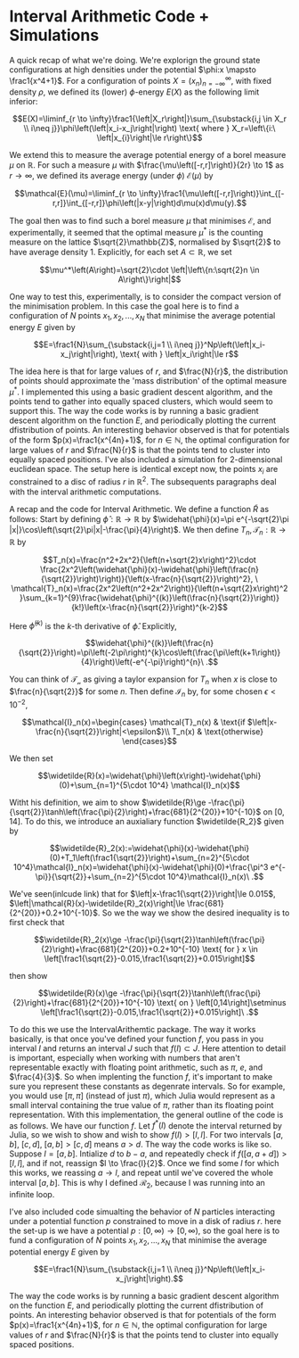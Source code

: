 # Interval Arithmetic Code + Simulations

A quick recap of what we're doing. We're explorign the ground state configurations at high densities under the potential $\phi:x \mapsto \frac1{x^4+1}$. For a configuration of points $X=\left(x_n\right)_{n=-\infty}^\infty$, with fixed density $\rho$, we defined its (lower) $\phi$-energy $E(X)$ as the following limit inferior:  
```math
E(X)=\liminf_{r \to \infty}\frac1{\left|X_r\right|}\sum_{\substack{i,j \in X_r \\ i\neq j}}\phi\left(\left|x_i-x_j\right|\right) \text{ where } X_r=\left\{i:\ \left|x_{i}\right|\le r\right\}
```
We extend this to measure the average potential energy of a borel measure $\mu$ on $\mathbb{R}$. For such a measure $\mu$ with $\frac{\mu\left([-r,r]\right)}{2r} \to 1$ as $r \to \infty$, we defined its average energy (under $\phi$) $\mathcal{E}(\mu)$ by 
```math
\mathcal{E}(\mu)=\liminf_{r \to \infty}\frac1{\mu\left([-r,r]\right)}\int_{[-r,r]}\int_{[-r,r]}\phi\left(|x-y|\right)d\mu(x)d\mu(y).
```
The goal then was to find such a borel measure $\mu$ that minimises $\mathcal{E}$, and experimentally, it seemed that the optimal measure $\mu^*$ is the counting measure on the lattice $\sqrt{2}\mathbb{Z}$, normalised by $\sqrt{2}$ to have average density $1$. Explicitly, for each set $A \subset \mathbb{R}$, we set 
```math
\mu^*\left(A\right)=\sqrt{2}\cdot \left|\left\{n:\sqrt{2}n \in A\right\}\right|
```
One way to test this, experimentally, is to consider the compact version of the minimisation problem. In this case the goal here is to find a configuration of $N$ points $x_1,x_2, . . . , x_N$ that minimise the average potential energy $E$ given by 
```math
E=\frac1{N}\sum_{\substack{i,j=1 \\ i\neq j}}^Np\left(\left|x_i-x_j\right|\right), \text{ with } \left|x_i\right|\le r
```
The idea here is that for large values of $r$, and $\frac{N}{r}$, the distribution of points should approximate the 'mass distribution' of the optimal measure $\mu^*$. I implemented this using a basic gradient descent algorithm, and the points tend to gather into equally spaced clusters, which would seem to support this. The way the code works is by running a basic gradient descent algorithm on the function $E$, and periodically plotting the current dfistribution of points. An interesting behavior observed is that for potentials of the form $p(x)=\frac1{x^{4n}+1}$, for $n \in \mathbb{N}$, the optimal configuration for large values of $r$ and $\frac{N}{r}$ is that the points tend to cluster into equally spaced positions. I've also included a simulation for $2$-dimensional euclidean space. The setup here is identical except now, the points $x_i$ are constrained to a disc of radius $r$ in $\mathbb{R}^2$.
The subsequents paragraphs deal with the interval arithmetic computations.




A recap and the code for Interval Arithmetic.
We define a function $\widetilde{R}$ as follows: Start by defining $\widehat{\phi}:\mathbb{R} \to \mathbb{R}$ by $\widehat{\phi}(x)=\pi e^{-\sqrt{2}\pi |x|}\cos\left(\sqrt{2}\pi|x|-\frac{\pi}{4}\right)$. We then define $T_n,\mathcal{T}_n:\mathbb{R} \to \mathbb{R}$ by
```math
T_n(x)=\frac{n^2+2x^2}{\left(n+\sqrt{2}x\right)^2}\cdot \frac{2x^2\left(\widehat{\phi}(x)-\widehat{\phi}\left(\frac{n}{\sqrt{2}}\right)\right)}{\left(x-\frac{n}{\sqrt{2}}\right)^2}, \ \mathcal{T}_n(x)=\frac{2x^2\left(n^2+2x^2\right)}{\left(n+\sqrt{2}x\right)^2 }\sum_{k=1}^{9}\frac{\widehat{\phi}^{(k)}\left(\frac{n}{\sqrt{2}}\right)}{k!}\left(x-\frac{n}{\sqrt{2}}\right)^{k-2}
```
Here $\widehat{\phi}^{(k)}$ is the $k$-th derivative of $\widehat{\phi}$. Explicitly,
```math
\widehat{\phi}^{(k)}\left(\frac{n}{\sqrt{2}}\right)=\pi\left(-2\pi\right)^{k}\cos\left(\frac{\pi\left(k+1\right)}{4}\right)\left(-e^{-\pi}\right)^{n}\ .
```
 You can think of $\mathcal{T_n}$ as giving a taylor expansion for $T_n$ when $x$ is close to $\frac{n}{\sqrt{2}}$ for some $n$. Then define $\mathcal{I}_n$ by, for some chosen $\epsilon<10^{-2}$, 
```math
\mathcal{I}_n(x)=\begin{cases}
			\mathcal{T}_n(x) & \text{if $\left|x-\frac{n}{\sqrt{2}}\right|<\epsilon$}\\
            T_n(x) & \text{otherwise}
		 \end{cases}
```
We then set 
```math
\widetilde{R}(x)=\widehat{\phi}\left(x\right)-\widehat{\phi}(0)+\sum_{n=1}^{5\cdot 10^4} \mathcal{I}_n(x)
```
Witht his definition, we aim to show $\widetilde{R}\ge  -\frac{\pi}{\sqrt{2}}\tanh\left(\frac{\pi}{2}\right)+\frac{681}{2^{20}}+10^{-10}$ on $[0,14]$. To do this, we introduce an auxialiary function $\widetilde{R_2}$ given by
```math
\widetilde{R}_2(x):=\widehat{\phi}(x)-\widehat{\phi}(0)+T_1\left(\frac1{\sqrt{2}}\right)+\sum_{n=2}^{5\cdot 10^4}\mathcal{I}_n(x)=\widehat{\phi}(x)-\widehat{\phi}(0)+\frac{\pi^3 e^{-\pi}}{\sqrt{2}}+\sum_{n=2}^{5\cdot 10^4}\mathcal{I}_n(x)\ .
```
We've seen(inlcude link) that for $\left|x-\frac1{\sqrt{2}}\right|\le 0.015$, $\left|\mathcal{R}(x)-\widetilde{R}_2(x)\right|\le \frac{681}{2^{20}}+0.2+10^{-10}$. So we the way we show the desired inequality is to first check that 
```math
\widetilde{R}_2(x)\ge -\frac{\pi}{\sqrt{2}}\tanh\left(\frac{\pi}{2}\right)+\frac{681}{2^{20}}+0.2+10^{-10} \text{ for } x \in \left[\frac1{\sqrt{2}}-0.015,\frac1{\sqrt{2}}+0.015\right]
```
then show 
```math
\widetilde{R}(x)\ge  -\frac{\pi}{\sqrt{2}}\tanh\left(\frac{\pi}{2}\right)+\frac{681}{2^{20}}+10^{-10} \text{ on } \left[0,14\right]\setminus \left[\frac1{\sqrt{2}}-0.015,\frac1{\sqrt{2}}+0.015\right]\ .
```
To do this we use the IntervalArithemtic package. The way it works basically, is that once you've defined your function $f$, you pass in you interval $I$ and returns an interval $J$ such that $f\left(I\right)\subset J$. Here attention to detail is important, especially when working with numbers that aren't representable exactly with floating point arithmetic, such as $\pi$, $e$, and $\frac{4}{3}$. So when implenting the function $f$, it's important to make sure you represent these constants as degenrate intervals. So for example, you would use $[\pi,\pi]$ (instead of just $\pi$), which Julia would represent as a small interval containing the true value of $\pi$, rather than its floating point representation. With this implementation, the general outline of the code is as follows. We have our function $f$. Let $f^*(I)$ denote the interval returned by Julia, so we wish to show  and wish to show $f\left(I\right)> [l,l]$. For two intervals $[a,b]$, $[c,d]$, $[a,b]>[c,d]$ means $a>d$. The way the code works is like so. Suppose $I=[a,b]$. Intialize $d$ to $b-a$, and repeatedly check if $f\left([a,a+d]\right)>[l,l]$, and if not, reassign $l \to \frac{l}{2}$. Once we find some $l$ for which this works, we reassing $a \to l$, and repeat until we've covered the whole interval $[a,b]$. This is why I defined $\mathcal{R}_2$, because I was running into an infinite loop.


I've also included code simualting the behavior of $N$ particles interacting under a potential function $p$ constrained to move in a disk of radius $r$. here the set-up is we have a potential $p:[0,\infty) \to [0,\infty)$, so the goal here is to fund a configuration of $N$ points $x_1,x_2, . . . , x_N$ that minimise the average potential energy $E$ given by 
```math
E=\frac1{N}\sum_{\substack{i,j=1 \\ i\neq j}}^Np\left(\left|x_i-x_j\right|\right).
```
The way the code works is by running a basic gradient descent algorithm on the function $E$, and periodically plotting the current dfistribution of points. An interesting behavior observed is that for potentials of the form $p(x)=\frac1{x^{4n}+1}$, for $n \in \mathbb{N}$, the optimal configuration for large values of $r$ and $\frac{N}{r}$ is that the points tend to cluster into equally spaced positions. 

